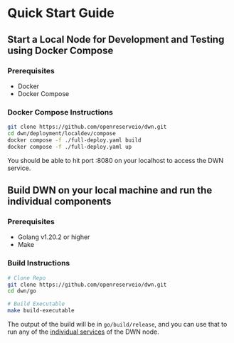 # Quick Start Guide

## Start a Local Node for Development and Testing using Docker Compose

### Prerequisites

* Docker
* Docker Compose

### Docker Compose Instructions

```sh
git clone https://github.com/openreserveio/dwn.git
cd dwn/deployment/localdev/compose
docker compose -f ./full-deploy.yaml build
docker compose -f ./full-deploy.yaml up
```

You should be able to hit port :8080 on your localhost to access the DWN service.

## Build DWN on your local machine and run the individual components

### Prerequisites

* Golang v1.20.2 or higher
* Make

### Build Instructions

```sh
# Clone Repo
git clone https://github.com/openreserveio/dwn.git
cd dwn/go

# Build Executable
make build-executable
```

The output of the build will be in `go/build/release`, and you can use that to run any of the [individual services](req_arch_design/arch/services.md) of the DWN node.

